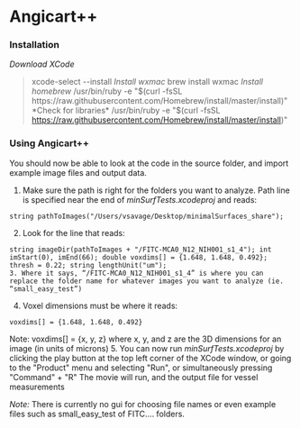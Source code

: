 # Angicart++

### Installation
*Download XCode*
>xcode-select --install
*Install wxmac*
>brew install wxmac
*Install homebrew*
> /usr/bin/ruby -e "$(curl -fsSL https://raw.githubusercontent.com/Homebrew/install/master/install)"
*Check for libraries*
> /usr/bin/ruby -e "$(curl -fsSL https://raw.githubusercontent.com/Homebrew/install/master/install)"

### Using Angicart++
You should now be able to look at the code in the source folder, and import example image files and output data.

1. Make sure the path is right for the folders you want to analyze. Path line is specified near the end of *minSurfTests.xcodeproj* and reads:
  <pre><code>string pathToImages("/Users/vsavage/Desktop/minimalSurfaces_share");</pre></code>
2. Look for the line that reads:
  <pre><code>string imageDir(pathToImages + "/FITC-MCA0_N12_NIH001_s1_4"); int imStart(0), imEnd(66); double voxdims[] = {1.648, 1.648, 0.492};  thresh = 0.22; string lengthUnit("um");
3. Where it says, “/FITC-MCA0_N12_NIH001_s1_4” is where you can replace the folder name for whatever images you want to analyze (ie. “small_easy_test”)</pre></code>
4. Voxel dimensions must be where it reads:
  <pre><code>voxdims[] = {1.648, 1.648, 0.492}</pre></code>
Note: voxdims[] = {x, y, z} where x, y, and z are the 3D dimensions for an image (in units of microns)
5. You can now run *minSurfTests.xcodeproj* by clicking the play button at the top left corner of the XCode window, or going to the "Product" menu and selecting "Run", or simultaneously pressing "Command" + "R"
The movie will run, and the output file for vessel measurements

_Note:_
There is currently no gui for choosing file names or even example files such as small_easy_test of FITC…. folders.
